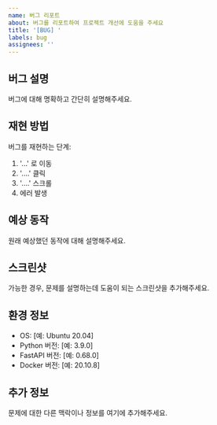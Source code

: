 ```yaml
---
name: 버그 리포트
about: 버그를 리포트하여 프로젝트 개선에 도움을 주세요
title: '[BUG] '
labels: bug
assignees: ''
---
```


## 버그 설명
버그에 대해 명확하고 간단히 설명해주세요.

## 재현 방법
버그를 재현하는 단계:
1. '...' 로 이동
2. '....' 클릭
3. '....' 스크롤
4. 에러 발생

## 예상 동작
원래 예상했던 동작에 대해 설명해주세요.

## 스크린샷
가능한 경우, 문제를 설명하는데 도움이 되는 스크린샷을 추가해주세요.

## 환경 정보
 - OS: [예: Ubuntu 20.04]
 - Python 버전: [예: 3.9.0]
 - FastAPI 버전: [예: 0.68.0]
 - Docker 버전: [예: 20.10.8]

## 추가 정보
문제에 대한 다른 맥락이나 정보를 여기에 추가해주세요.
